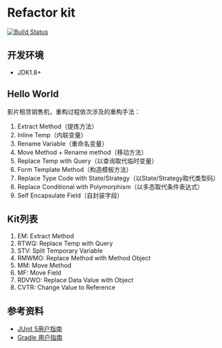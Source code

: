 # Refactor kit

[![Build Status](https://travis-ci.org/xp-bootcamp/refactor-kit.svg?branch=master)](https://travis-ci.org/xp-bootcamp/refactor-kit)
 

## 开发环境
 - JDK1.8+

## Hello World
影片租赁销售机，重构过程依次涉及的重构手法：

1. Extract Method（提炼方法）
2. Inline Temp（内联变量）
3. Rename Variable（重命名变量）
4. Move Method + Rename method（移动方法）
5. Replace Temp with Query（以查询取代临时变量）
6. Form Template Method（构造模板方法）
7. Replace Type Code with State/Strategy（以State/Strategy取代类型码）
8. Replace Conditional with Polymorphism（以多态取代条件表达式）
9. Self Encapsulate Field（自封装字段）

 
## Kit列表
1. EM: Extract Method
2. RTWQ: Replace Temp with Query
3. STV: Split Temporary Variable
4. RMWMO: Replace Method with Method Object
5. MM: Move Method
6. MF: Move Field
7. RDVWO: Replace Data Value with Object
8. CVTR: Change Value to Reference

## 参考资料
- [JUnit 5用户指南](https://sjyuan.cc/junit5/user-guide-cn/)
- [Gradle 用户指南](https://docs.gradle.org/current/userguide/userguide.html)